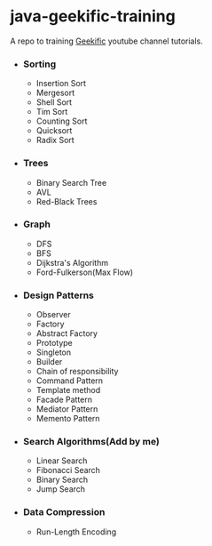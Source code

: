 # java-geekific-training

A repo to training [Geekific](https://www.youtube.com/c/Geekific) youtube channel tutorials.

- ### Sorting

    - Insertion Sort
    - Mergesort
    - Shell Sort
    - Tim Sort
    - Counting Sort
    - Quicksort
    - Radix Sort

- ### Trees

    - Binary Search Tree
    - AVL
    - Red-Black Trees

- ### Graph

    - DFS
    - BFS
    - Dijkstra's Algorithm
    - Ford-Fulkerson(Max Flow)

- ### Design Patterns

    - Observer
    - Factory
    - Abstract Factory
    - Prototype
    - Singleton
    - Builder
    - Chain of responsibility
    - Command Pattern
    - Template method
    - Facade Pattern
    - Mediator Pattern
    - Memento Pattern

- ### Search Algorithms(Add by me)

    - Linear Search
    - Fibonacci Search
    - Binary Search
    - Jump Search

- ### Data Compression

    - Run-Length Encoding